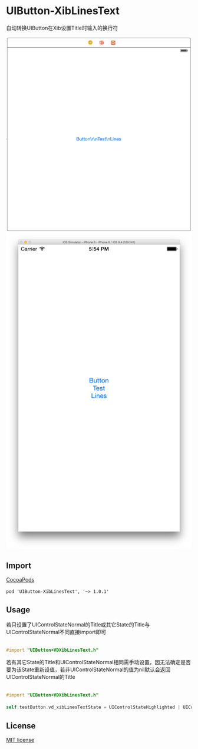 # UIButton-XibLinesText
自动转换UIButton在Xib设置Title时输入的换行符

<p align="center" >
<img src="screenshots1.png" />
<img src="screenshots2.png" />
</p>

## Import
[CocoaPods](http://cocoapods.org)

`pod 'UIButton-XibLinesText', '~> 1.0.1'`

## Usage
若只设置了UIControlStateNormal的Title或其它State的Title与UIControlStateNormal不同直接import即可
```objective-c

#import "UIButton+VDXibLinesText.h"

```

若有其它State的Title和UIControlStateNormal相同需手动设置，因无法确定是否要为该State重新设值，若非UIControlStateNormal的值为nil默认会返回UIControlStateNormal的Title
```objective-c

#import "UIButton+VDXibLinesText.h"

self.testButton.vd_xibLinesTextState = UIControlStateHighlighted | UIControlStateSelected;

```

## License

[MIT license](LICENSE)
